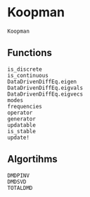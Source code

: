 # Koopman

```@docs
Koopman
```

## Functions
```@docs
is_discrete
is_continuous
DataDrivenDiffEq.eigen
DataDrivenDiffEq.eigvals
DataDrivenDiffEq.eigvecs
modes
frequencies
operator
generator
updatable
is_stable
update!
```

## Algortihms
```@docs
DMDPINV
DMDSVD
TOTALDMD
```

